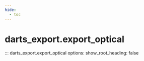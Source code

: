 ```yaml
---
hide:
  - toc
---
```

# <code class='doc-symbol doc-symbol-nav doc-symbol-function'></code>darts_export.export_optical

::: darts_export.export_optical
    options:
      show_root_heading: false
